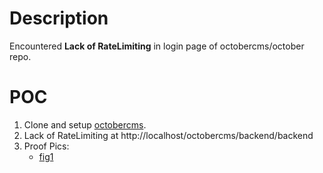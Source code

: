 # Description
Encountered **Lack of RateLimiting** in login page of octobercms/october repo.
# POC
1. Clone and setup [octobercms](https://github.com/octobercms/october).
2. Lack of RateLimiting at http://localhost/octobercms/backend/backend 
3. Proof Pics:
    - [fig1](https://cdn.discordapp.com/attachments/749019614352244777/749022200907956305/unknown.png)